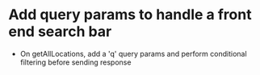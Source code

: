# Add query params to handle a front end search bar
* On getAllLocations, add a 'q' query params and perform conditional filtering before sending response

